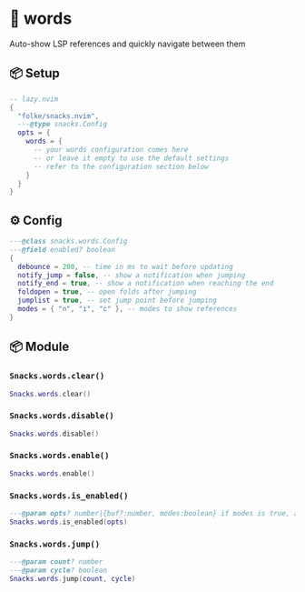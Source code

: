 # 🍿 words

Auto-show LSP references and quickly navigate between them

<!-- docgen -->

## 📦 Setup

```lua
-- lazy.nvim
{
  "folke/snacks.nvim",
  ---@type snacks.Config
  opts = {
    words = {
      -- your words configuration comes here
      -- or leave it empty to use the default settings
      -- refer to the configuration section below
    }
  }
}
```

## ⚙️ Config

```lua
---@class snacks.words.Config
---@field enabled? boolean
{
  debounce = 200, -- time in ms to wait before updating
  notify_jump = false, -- show a notification when jumping
  notify_end = true, -- show a notification when reaching the end
  foldopen = true, -- open folds after jumping
  jumplist = true, -- set jump point before jumping
  modes = { "n", "i", "c" }, -- modes to show references
}
```

## 📦 Module

### `Snacks.words.clear()`

```lua
Snacks.words.clear()
```

### `Snacks.words.disable()`

```lua
Snacks.words.disable()
```

### `Snacks.words.enable()`

```lua
Snacks.words.enable()
```

### `Snacks.words.is_enabled()`

```lua
---@param opts? number|{buf?:number, modes:boolean} if modes is true, also check if the current mode is enabled
Snacks.words.is_enabled(opts)
```

### `Snacks.words.jump()`

```lua
---@param count? number
---@param cycle? boolean
Snacks.words.jump(count, cycle)
```
